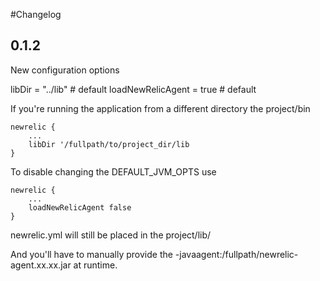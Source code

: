 #Changelog


## 0.1.2
New configuration options

libDir = "../lib" # default 
loadNewRelicAgent = true # default

If you're running the application from a different directory the project/bin

```
newrelic {
    ...
    libDir '/fullpath/to/project_dir/lib
}
```

To disable changing the DEFAULT_JVM_OPTS use

```
newrelic {
    ...
    loadNewRelicAgent false
}
```
newrelic.yml will still be placed in the project/lib/

And you'll have to manually provide the -javaagent:/fullpath/newrelic-agent.xx.xx.jar at runtime.
